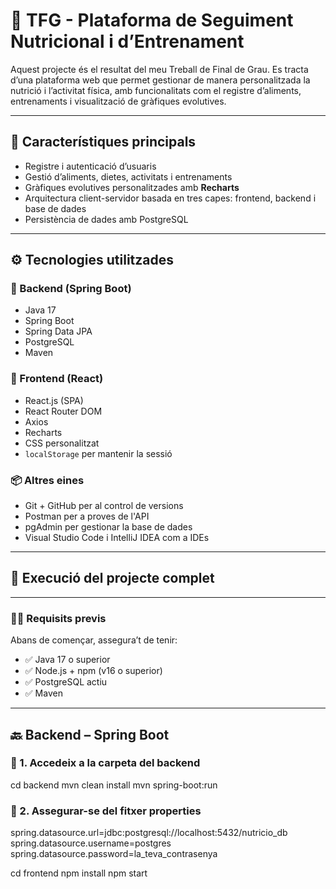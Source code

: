 # 🥗 TFG - Plataforma de Seguiment Nutricional i d’Entrenament

Aquest projecte és el resultat del meu Treball de Final de Grau. Es tracta d’una plataforma web que permet gestionar de manera personalitzada la nutrició i l’activitat física, amb funcionalitats com el registre d’aliments, entrenaments i visualització de gràfiques evolutives.

---

## 📌 Característiques principals

- Registre i autenticació d’usuaris 
- Gestió d’aliments, dietes, activitats i entrenaments
- Gràfiques evolutives personalitzades amb **Recharts**
- Arquitectura client-servidor basada en tres capes: frontend, backend i base de dades
- Persistència de dades amb PostgreSQL

---

## ⚙️ Tecnologies utilitzades

### 🧠 Backend (Spring Boot)

- Java 17
- Spring Boot
- Spring Data JPA
- PostgreSQL
- Maven

### 🎨 Frontend (React)

- React.js (SPA)
- React Router DOM
- Axios
- Recharts
- CSS personalitzat
- `localStorage` per mantenir la sessió

### 📦 Altres eines

- Git + GitHub per al control de versions
- Postman per a proves de l'API
- pgAdmin per gestionar la base de dades
- Visual Studio Code i IntelliJ IDEA com a IDEs

---


## 🚀 Execució del projecte complet

---

### 🧑‍🍳 Requisits previs

Abans de començar, assegura’t de tenir:

- ✅ Java 17 o superior
- ✅ Node.js + npm (v16 o superior)
- ✅ PostgreSQL actiu
- ✅ Maven

---

## 🔙 Backend – Spring Boot

### 📁 1. Accedeix a la carpeta del backend
cd backend
mvn clean install
mvn spring-boot:run

### 📁 2. Assegurar-se del fitxer properties
spring.datasource.url=jdbc:postgresql://localhost:5432/nutricio_db
spring.datasource.username=postgres
spring.datasource.password=la_teva_contrasenya

cd frontend
npm install
npm start



